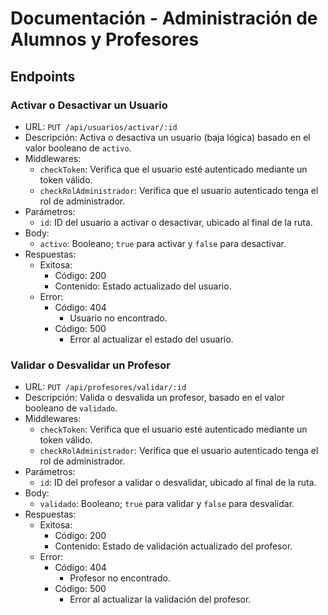 # Documentación - Administración de Alumnos y Profesores

## Endpoints

### Activar o Desactivar un Usuario

- URL: `PUT /api/usuarios/activar/:id`
- Descripción: Activa o desactiva un usuario (baja lógica) basado en el valor booleano de `activo`.
- Middlewares:
  - `checkToken`: Verifica que el usuario esté autenticado mediante un token válido.
  - `checkRolAdministrador`: Verifica que el usuario autenticado tenga el rol de administrador.
- Parámetros:
  - `id`: ID del usuario a activar o desactivar, ubicado al final de la ruta.
- Body:
  - `activo`: Booleano; `true` para activar y `false` para desactivar.
- Respuestas:
  - Exitosa:
    - Código: 200
    - Contenido: Estado actualizado del usuario.
  - Error:
    - Código: 404
      - Usuario no encontrado.
    - Código: 500
      - Error al actualizar el estado del usuario.

### Validar o Desvalidar un Profesor

- URL: `PUT /api/profesores/validar/:id`
- Descripción: Valida o desvalida un profesor, basado en el valor booleano de `validado`.
- Middlewares:
  - `checkToken`: Verifica que el usuario esté autenticado mediante un token válido.
  - `checkRolAdministrador`: Verifica que el usuario autenticado tenga el rol de administrador.
- Parámetros:
  - `id`: ID del profesor a validar o desvalidar, ubicado al final de la ruta.
- Body:
  - `validado`: Booleano; `true` para validar y `false` para desvalidar.
- Respuestas:
  - Exitosa:
    - Código: 200
    - Contenido: Estado de validación actualizado del profesor.
  - Error:
    - Código: 404
      - Profesor no encontrado.
    - Código: 500
      - Error al actualizar la validación del profesor.
